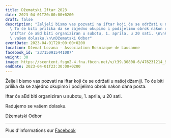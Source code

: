 ```yaml
---
title: Džematski Iftar 2023
date: 2023-04-01T20:00:00+0200
draft: false
description: "Željeli bismo vas pozvati na iftar koji će se održati u našoj džamiji.\
  \ To će biti prilika da se zajedno okupimo i podijelimo obrok nakon dana posta.\n\
  \nIftar će aBd biti organiziran u subotu, 1. aprila, u 20 sati. \n\nRadujemo se\
  \ vašem dolasku.\n\nDžematski Odbor"
eventDate: 2023-04-01T20:00:00+0200
location: Džemat Lozana - Association Bosniaque de Lausanne
facebook_id: '237150915441087'
weight: 30
image: https://scontent.fsgn2-4.fna.fbcdn.net/v/t39.30808-6/476231214_935500385377228_3500090740640109385_n.jpg?_nc_cat=101&ccb=1-7&_nc_sid=9e60e4&_nc_ohc=PUEvi3t6CnoQ7kNvwF4V-_R&_nc_oc=AdksYrarFKMMloeEv14F6oI_8Yqt0svkcFDl_AFuToV3avElRSowD6D3tImPQzOugJw&_nc_zt=23&_nc_ht=scontent.fsgn2-4.fna&edm=ABTKTjYEAAAA&_nc_gid=kjbubrAl9UbaR-dSjER6sA&_nc_tpa=Q5bMBQHiW2obnrR3DRQcKC59L9MkoohqQPwts_OargroenoFip6JAEtSAQ7y7elHfyj9ZpOdhl6xyelqVA&oh=00_AffLb9d_WAGNAyD3kgWQfxwdUtbfTpGz_wNFBvGROU5YpA&oe=69021A5A
endDate: 2023-04-01T23:30:00+0200
---
```


Željeli bismo vas pozvati na iftar koji će se održati u našoj džamiji. To će biti prilika da se zajedno okupimo i podijelimo obrok nakon dana posta.

Iftar će aBd biti organiziran u subotu, 1. aprila, u 20 sati. 

Radujemo se vašem dolasku.

Džematski Odbor

---

Plus d'informations sur [Facebook](https://facebook.com/events/237150915441087)